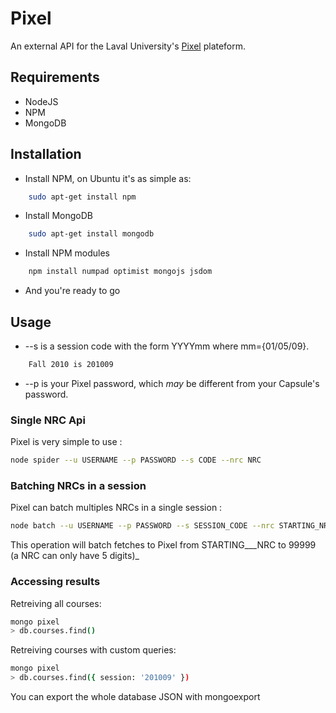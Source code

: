 # Pixel
An external API for the Laval University's [Pixel](https://pixel.fsg.ulaval.ca) plateform.

## Requirements

* NodeJS
* NPM
* MongoDB

## Installation

* Install NPM, on Ubuntu it's as simple as:

``` bash
	sudo apt-get install npm
```

* Install MongoDB

``` bash
	sudo apt-get install mongodb
```

* Install NPM modules

``` bash
	npm install numpad optimist mongojs jsdom
```

* And you're ready to go

## Usage

* --s is a session code with the form YYYYmm where mm={01/05/09}.

```	bash
	Fall 2010 is 201009
```

* --p is your Pixel password, which _may_ be different from your Capsule's password.

### Single NRC Api

Pixel is very simple to use :

``` bash
node spider --u USERNAME --p PASSWORD --s CODE --nrc NRC
```

### Batching NRCs in a session

Pixel can batch multiples NRCs in a single session :

``` bash
node batch --u USERNAME --p PASSWORD --s SESSION_CODE --nrc STARTING_NRC
```

This operation will batch fetches to Pixel from STARTING___NRC to 99999 (a NRC can only have 5 digits)_

### Accessing results

Retreiving all courses:

``` bash
mongo pixel
> db.courses.find()
```

Retreiving courses with custom queries:

``` bash
mongo pixel
> db.courses.find({ session: '201009' })
```

You can export the whole database JSON with mongoexport
